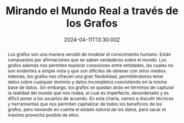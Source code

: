 ---
title: Mirando el Mundo Real a través de los Grafos

event: Ciclo de Charlas IDIA 2024
event_url: https://idia.uchile.cl/2024/04/charla-de-investigacion-20-mirando-el-mundo-real-a-traves-de-los-grafos/

location: OpenBeauchef, Beauchef 851, Santiago, Chile

abstract: 'Los grafos son una manera versátil de modelar el conocimiento humano. Están compuestos por afirmaciones que se saben verdaderas sobre el mundo. Los grafos además nos permiten explorar conexiones entre entidades, las cuales no son evidentes a simple vista y que son difíciles de obtener con otros medios. Además, los grafos nos ofrecen una gran flexibilidad, permitiéndonos tener datos sobre cualquier dominio y datos incompletos coexistiendo en la misma base de datos.
Sin embargo, los grafos se quedan atrás en términos de capturar la realidad del mundo que nos rodea, el cual es imperfecto, desordenado y es difícil poner a los usuarios de acuerdo. En esta charla, vamos a discutir técnicas y herramientas que nos permiten capitalizar de todos los beneficios de los grafos, pero tomando en cuenta el estado natural de los datos, para sacar el máximo provecho posible de ellos.'

# Talk start and end times.
#   End time can optionally be hidden by prefixing the line with `#`.
date: '2024-04-11T13:30:00Z'
#date_end: '2030-06-01T15:00:00Z'
all_day: false

# Schedule page publish date (NOT talk date).
publishDate: '2024-04-11T00:00:00Z'

authors: [admin]
tags: ['Grafos de Conocimiento', 'Wikidata']

# Is this a featured talk? (true/false)
featured: true

links:
  - icon: twitter
    icon_pack: fab
    name: Follow
    url: https://twitter.com/ferradest
#url_code: 'https://colab.research.google.com/drive/1QpLEv8J5bGoGs7Rau4Qw8CSpK5YrRN5u?usp=sharing'
#url_pdf: 
url_slides: 'pptx/mirando.pptx'
#url_video: ''

# Markdown Slides (optional).
#   Associate this talk with Markdown slides.
#   Simply enter your slide deck's filename without extension.
#   E.g. `slides = "example-slides"` references `content/slides/example-slides.md`.
#   Otherwise, set `slides = ""`.
slides: example

# Projects (optional).
#   Associate this post with one or more of your projects.
#   Simply enter your project's folder or file name without extension.
#   E.g. `projects = ["internal-project"]` references `content/project/deep-learning/index.md`.
#   Otherwise, set `projects = []`.
#projects: []
---